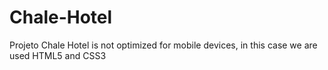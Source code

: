# Chale-Hotel
Projeto Chale Hotel is not optimized for mobile devices, in this case we are used HTML5 and CSS3

